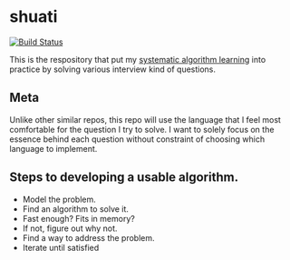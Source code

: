 # shuati

[![Build Status](https://travis-ci.org/xxks-kkk/shuati.svg?branch=master)](https://travis-ci.org/xxks-kkk/shuati)

This is the respository that put my [systematic algorithm learning](https://github.com/xxks-kkk/algo)
into practice by solving various interview kind of questions.

## Meta

Unlike other similar repos, this repo will use the language that I feel most comfortable for the question I
try to solve. I want to solely focus on the essence behind each question without constraint of choosing
which language to implement.

## Steps to developing a usable algorithm.

- Model the problem.
- Find an algorithm to solve it.
- Fast enough? Fits in memory?
- If not, figure out why not.
- Find a way to address the problem.
- Iterate until satisfied
